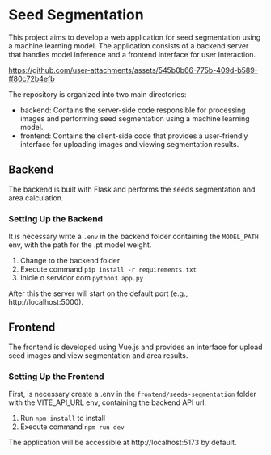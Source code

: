 # Seed Segmentation 
This project aims to develop a web application for seed segmentation using a machine learning model. 
The application consists of a backend server that handles model inference and a frontend interface for user interaction.



https://github.com/user-attachments/assets/545b0b66-775b-409d-b589-ff80c72b4efb



The repository is organized into two main directories:

- backend: Contains the server-side code responsible for processing images and performing seed segmentation using a machine learning model.
- frontend: Contains the client-side code that provides a user-friendly interface for uploading images and viewing segmentation results.

## Backend
The backend is built with Flask and performs the seeds segmentation and area calculation.

### Setting Up the Backend
It is necessary write a `.env` in the backend folder containing the `MODEL_PATH` env, with the path for the .pt model weight.

1. Change to the backend folder
2. Execute command ```pip install -r requirements.txt```
3. Inicie o servidor com ```python3 app.py```

After this the server will start on the default port (e.g., http://localhost:5000).

## Frontend
The frontend is developed using Vue.js and provides an interface for upload seed images and view segmentation and area results.
### Setting Up the Frontend
First, is necessary create a .env in the `frontend/seeds-segmentation` folder with the VITE_API_URL env, containing the backend API url.

1. Run `npm install` to install
2. Execute command `npm run dev`

The application will be accessible at http://localhost:5173 by default.
